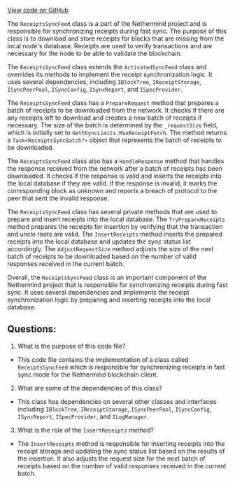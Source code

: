 [View code on GitHub](https://github.com/NethermindEth/nethermind/src/Nethermind/Nethermind.Synchronization/FastBlocks/ReceiptsSyncFeed.cs)

The `ReceiptsSyncFeed` class is a part of the Nethermind project and is responsible for synchronizing receipts during fast sync. The purpose of this class is to download and store receipts for blocks that are missing from the local node's database. Receipts are used to verify transactions and are necessary for the node to be able to validate the blockchain. 

The `ReceiptsSyncFeed` class extends the `ActivatedSyncFeed` class and overrides its methods to implement the receipt synchronization logic. It uses several dependencies, including `IBlockTree`, `IReceiptStorage`, `ISyncPeerPool`, `ISyncConfig`, `ISyncReport`, and `ISpecProvider`. 

The `ReceiptsSyncFeed` class has a `PrepareRequest` method that prepares a batch of receipts to be downloaded from the network. It checks if there are any receipts left to download and creates a new batch of receipts if necessary. The size of the batch is determined by the `_requestSize` field, which is initially set to `GethSyncLimits.MaxReceiptFetch`. The method returns a `Task<ReceiptsSyncBatch?>` object that represents the batch of receipts to be downloaded.

The `ReceiptsSyncFeed` class also has a `HandleResponse` method that handles the response received from the network after a batch of receipts has been downloaded. It checks if the response is valid and inserts the receipts into the local database if they are valid. If the response is invalid, it marks the corresponding block as unknown and reports a breach of protocol to the peer that sent the invalid response.

The `ReceiptsSyncFeed` class has several private methods that are used to prepare and insert receipts into the local database. The `TryPrepareReceipts` method prepares the receipts for insertion by verifying that the transaction and uncle roots are valid. The `InsertReceipts` method inserts the prepared receipts into the local database and updates the sync status list accordingly. The `AdjustRequestSize` method adjusts the size of the next batch of receipts to be downloaded based on the number of valid responses received in the current batch.

Overall, the `ReceiptsSyncFeed` class is an important component of the Nethermind project that is responsible for synchronizing receipts during fast sync. It uses several dependencies and implements the receipt synchronization logic by preparing and inserting receipts into the local database.
## Questions: 
 1. What is the purpose of this code file?
- This code file contains the implementation of a class called `ReceiptsSyncFeed` which is responsible for synchronizing receipts in fast sync mode for the Nethermind blockchain client.

2. What are some of the dependencies of this class?
- This class has dependencies on several other classes and interfaces including `IBlockTree`, `IReceiptStorage`, `ISyncPeerPool`, `ISyncConfig`, `ISyncReport`, `ISpecProvider`, and `ILogManager`.

3. What is the role of the `InsertReceipts` method?
- The `InsertReceipts` method is responsible for inserting receipts into the receipt storage and updating the sync status list based on the results of the insertion. It also adjusts the request size for the next batch of receipts based on the number of valid responses received in the current batch.